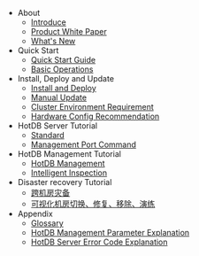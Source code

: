 <!--* README--><!--Content from: https://www.hotdb.com/server-->
* About
  * [Introduce](introduce.md)<!--Content from: https://www.hotdb.com/server-->
  * [Product White Paper](white-paper.md)<!--Content from: Distributed Transactional Database HotDB Server - V2.5.6 Product White Paper.docx-->
  * [What's New](whats-new.md)
* Quick Start
  * [Quick Start Guide](quick-start-guide.md)
  * [Basic Operations](basic-operations.md)
* Install, Deploy and Update
  * [Install and Deploy](install-and-deploy.md)
  * [Manual Update](manual-update.md)
  * [Cluster Environment Requirement](cluster-environment-requirement.md)
  * [Hardware Config Recommendation](hardware-config-recommendation.md)
* HotDB Server Tutorial
  * [Standard](standard.md)
  * [Management Port Command](management-port-command.md)
* HotDB Management Tutorial
  * [HotDB Management](hotdb-management.md)
  * [Intelligent Inspection](intelligent-inspection.md)
* Disaster recovery Tutorial
  * [跨机房灾备](cross-idc-dr.md)
  * [可视化机房切换、修复、移除、演练](visual-idc.md) 
* Appendix
  * [Glossary](glossary.md)
  * [HotDB Management Parameter Explanation](hotdb-management-parameters.md)
  * [HotDB Server Error Code Explanation](hotdb-server-error-codes.md)
